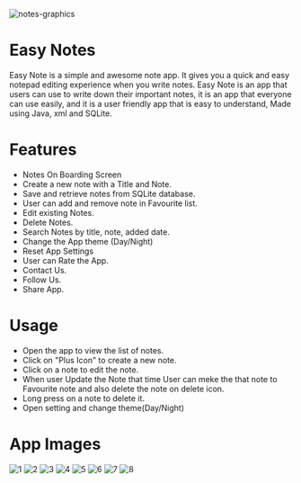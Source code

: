 
![notes-graphics](https://github.com/user-attachments/assets/25424e87-bec9-4c7c-8cf4-594f6b625ac2)

# Easy Notes
Easy Note is a simple and awesome note app. It gives you a quick and easy notepad editing experience when you write notes. Easy Note is an app that users can use to write down their important notes, it is an app that everyone can use easily, and it is a user friendly app that is easy to understand, Made using Java, xml and SQLite.

# Features
* Notes On Boarding Screen
* Create a new note with a Title and Note.
* Save and retrieve notes from SQLite database.
* User can add and remove note in Favourite list.
* Edit existing Notes.
* Delete Notes.
* Search Notes by title, note, added date.
* Change the App theme (Day/Night)
* Reset App Settings
* User can Rate the App.
* Contact Us.
* Follow Us.
* Share App.


# Usage

* Open the app to view the list of notes.
* Click on "Plus Icon" to create a new note.
* Click on a note to edit the note.
* When user Update the Note that time User can meke the that note to Favourite note and also delete the note on delete icon.
* Long press on a note to delete it.
* Open setting and change theme(Day/Night)

# App Images

![1](https://github.com/user-attachments/assets/e81224c5-32ad-49de-b019-0cdb1003829f)
![2](https://github.com/user-attachments/assets/7e4b48cb-6bb9-45f0-a001-be647c6c23aa)
![3](https://github.com/user-attachments/assets/560311d3-e1d7-43ae-88a5-9a69a4a75632)
![4](https://github.com/user-attachments/assets/f3ab9b36-c1dc-4af5-995d-83dad6c4dded)
![5](https://github.com/user-attachments/assets/dbdbb8f2-ab55-4389-8fc3-bcc958e18167)
![6](https://github.com/user-attachments/assets/302a40bd-eeb3-453d-b772-981136b33f59)
![7](https://github.com/user-attachments/assets/f675713c-fa2b-477a-b33a-990c5a6964ff)
![8](https://github.com/user-attachments/assets/5b7f1249-a134-4a4b-8462-5d6f406e6415)






